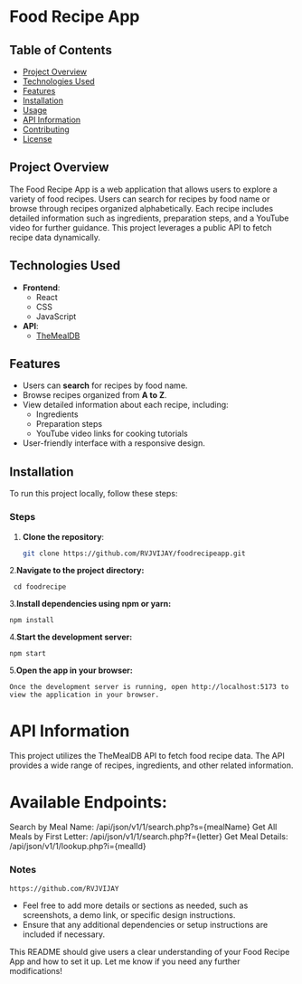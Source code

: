 # Food Recipe App

## Table of Contents
- [Project Overview](#project-overview)
- [Technologies Used](#technologies-used)
- [Features](#features)
- [Installation](#installation)
- [Usage](#usage)
- [API Information](#api-information)
- [Contributing](#contributing)
- [License](#license)

## Project Overview
The Food Recipe App is a web application that allows users to explore a variety of food recipes. Users can search for recipes by food name or browse through recipes organized alphabetically. Each recipe includes detailed information such as ingredients, preparation steps, and a YouTube video for further guidance. This project leverages a public API to fetch recipe data dynamically.

## Technologies Used
- **Frontend**:
  - React
  - CSS
  - JavaScript
- **API**: 
  - [TheMealDB](https://www.themealdb.com/)

## Features
- Users can **search** for recipes by food name.
- Browse recipes organized from **A to Z**.
- View detailed information about each recipe, including:
  - Ingredients
  - Preparation steps
  - YouTube video links for cooking tutorials
- User-friendly interface with a responsive design.

## Installation
To run this project locally, follow these steps:

### Steps

1. **Clone the repository**:
   ```bash
   git clone https://github.com/RVJVIJAY/foodrecipeapp.git
2.**Navigate to the project directory:**

     cd foodrecipe
3.**Install dependencies using npm or yarn:**

    npm install
4.**Start the development server:**

    npm start 
5.**Open the app in your browser:**

    Once the development server is running, open http://localhost:5173 to view the application in your browser.


# API Information
This project utilizes the TheMealDB API to fetch food recipe data. The API provides a wide range of recipes, ingredients, and other related information.

# Available Endpoints:
Search by Meal Name: /api/json/v1/1/search.php?s={mealName}
Get All Meals by First Letter: /api/json/v1/1/search.php?f={letter}
Get Meal Details: /api/json/v1/1/lookup.php?i={mealId}


### Notes
 `https://github.com/RVJVIJAY` 
- Feel free to add more details or sections as needed, such as screenshots, a demo link, or specific design instructions.
- Ensure that any additional dependencies or setup instructions are included if necessary.

This README should give users a clear understanding of your Food Recipe App and how to set it up. Let me know if you need any further modifications!
